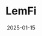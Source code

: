 ---  
layout: startup_page  
title: "LemFi"  
id: "lemfi.com"  
permalink: "/lemfilemfi.com01152025/"  
website: "https://lemfi.com/"  
funding_round: "Series B"  
funding_amount: "$53M"  
investors: "Highland Europe, Left Lane Capital, Palm Drive Capital, Endeavor Catalyst, Y Combinator"  
about: "LemFi is an international remittance and payments platform enabling diaspora communities to send money reliably and affordably to emerging markets. It focuses on providing a faster, cheaper, and more convenient alternative to existing remittance services, addressing the needs of a large underserved population. The platform has achieved significant growth, exceeding one million customers and US$1 billion in monthly transaction volume."  
markets: "Fintech, Financial Services"  
hq: "Oakland, California, United States"  
founded_year: "2020"  
linkedin: "https://www.linkedin.com/company/lemfi"  
twitter: "https://twitter.com/uselemfi"  
instagram: ""  
facebook: "https://www.facebook.com/uselemfi"  
crunchbase: "https://www.crunchbase.com/organization/lemonade-finance"  
pitchbook: "https://pitchbook.com/profiles/company/458201-62"  

date_display: "15-Jan-2025"  
date: "2025-01-15"

# SEO Optimization  
meta_title: "LemFi - Series B Funding ($53M)"  
meta_description: "LemFi, LemFi is an international remittance and payments platform enabling diaspora communities to send money reliably and affordably to emerging markets. It..."  
meta_keywords: "LemFi, Fintech, Financial Services, Series B funding"  
canonical_url: "https://startup.projectstartups.com/lemfilemfi.com01152025/"  
---